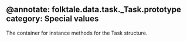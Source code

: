 @annotate: folktale.data.task._Task.prototype
category: Special values
---

The container for instance methods for the Task structure.